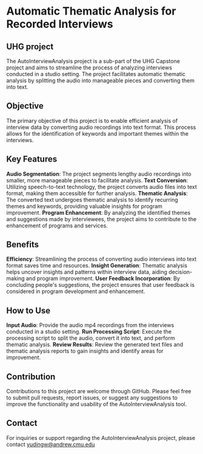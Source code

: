 # Automatic Thematic Analysis for Recorded Interviews

## UHG project 
The AutoInterviewAnalysis project is a sub-part of the UHG Capstone project and aims to streamline the process of analyzing interviews conducted in a studio setting. The project facilitates automatic thematic analysis by splitting the audio into manageable pieces and converting them into text.

## Objective
The primary objective of this project is to enable efficient analysis of interview data by converting audio recordings into text format. This process allows for the identification of keywords and important themes within the interviews.

## Key Features
**Audio Segmentation**: The project segments lengthy audio recordings into smaller, more manageable pieces to facilitate analysis.
**Text Conversion**: Utilizing speech-to-text technology, the project converts audio files into text format, making them accessible for further analysis.
**Thematic Analysis**: The converted text undergoes thematic analysis to identify recurring themes and keywords, providing valuable insights for program improvement.
**Program Enhancement**: By analyzing the identified themes and suggestions made by interviewees, the project aims to contribute to the enhancement of programs and services.

## Benefits
**Efficiency**: Streamlining the process of converting audio interviews into text format saves time and resources.
**Insight Generation**: Thematic analysis helps uncover insights and patterns within interview data, aiding decision-making and program improvement.
**User Feedback Incorporation**: By concluding people's suggestions, the project ensures that user feedback is considered in program development and enhancement.

## How to Use
**Input Audio**: Provide the audio mp4 recordings from the interviews conducted in a studio setting.
**Run Processing Script**: Execute the processing script to split the audio, convert it into text, and perform thematic analysis.
**Review Results**: Review the generated text files and thematic analysis reports to gain insights and identify areas for improvement.

## Contribution
Contributions to this project are welcome through GitHub. Please feel free to submit pull requests, report issues, or suggest any suggestions to improve the functionality and usability of the AutoInterviewAnalysis tool.

## Contact
For inquiries or support regarding the AutoInterviewAnalysis project, please contact yudingw@andrew.cmu.edu

